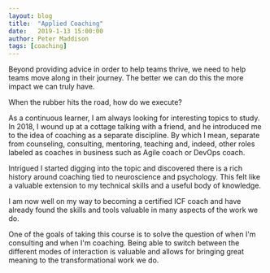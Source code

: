 ```yaml
---
layout: blog
title:  "Applied Coaching"
date:   2019-1-13 15:00:00
author: Peter Maddison
tags: [coaching]
---
```

Beyond providing advice in order to help teams thrive, we need to help teams move along in their journey. The better we can do this the more impact we can truly have. 

When the rubber hits the road, how do we execute?
<!--more-->
As a continuous learner, I am always looking for interesting topics to study. In 2018, I wound up at a cottage talking with a friend, and he introduced me to the idea of coaching as a separate discipline. By which I mean, separate from counseling, consulting, mentoring, teaching and, indeed, other roles labeled as coaches in business such as Agile coach or DevOps coach.

Intrigued I started digging into the topic and discovered there is a rich history around coaching tied to neuroscience and psychology. This felt like a valuable extension to my technical skills and a useful body of knowledge. 

I am now well on my way to becoming a certified ICF coach and have already found the skills and tools valuable in many aspects of the work we do. 

One of the goals of taking this course is to solve the question of when I'm consulting and when I'm coaching. Being able to switch between the different modes of interaction is valuable and allows for bringing great meaning to the transformational work we do. 

